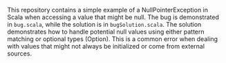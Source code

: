 This repository contains a simple example of a NullPointerException in Scala when accessing a value that might be null.  The bug is demonstrated in `bug.scala`, while the solution is in `bugSolution.scala`. The solution demonstrates how to handle potential null values using either pattern matching or optional types (Option). This is a common error when dealing with values that might not always be initialized or come from external sources.